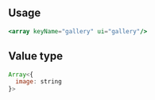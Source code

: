 
## Usage

```jsx
<array keyName="gallery" ui="gallery"/>
```

## Value type

```js
Array<{
  image: string
}>
```
